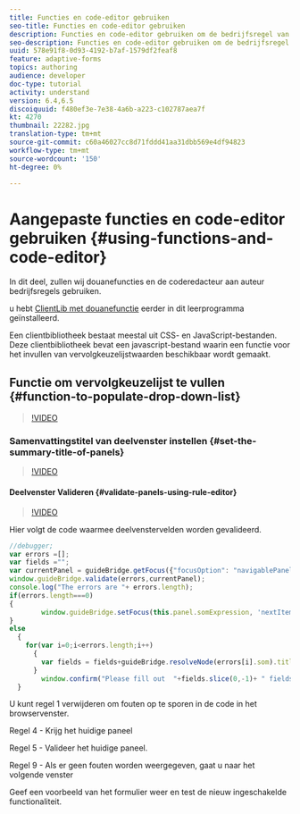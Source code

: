 ```yaml
---
title: Functies en code-editor gebruiken
seo-title: Functies en code-editor gebruiken
description: Functies en code-editor gebruiken om de bedrijfsregel van de auteur te schrijven
seo-description: Functies en code-editor gebruiken om de bedrijfsregel van de auteur te schrijven
uuid: 578e91f8-0d93-4192-b7af-1579df2feaf8
feature: adaptive-forms
topics: authoring
audience: developer
doc-type: tutorial
activity: understand
version: 6.4,6.5
discoiquuid: f480ef3e-7e38-4a6b-a223-c102787aea7f
kt: 4270
thumbnail: 22282.jpg
translation-type: tm+mt
source-git-commit: c60a46027cc8d71fddd41aa31dbb569e4df94823
workflow-type: tm+mt
source-wordcount: '150'
ht-degree: 0%

---
```



# Aangepaste functies en code-editor gebruiken {#using-functions-and-code-editor}

In dit deel, zullen wij douanefuncties en de coderedacteur aan auteur bedrijfsregels gebruiken.

u hebt [ClientLib met douanefunctie](assets/client-libs-and-logo.zip) eerder in dit leerprogramma geïnstalleerd.

Een clientbibliotheek bestaat meestal uit CSS- en JavaScript-bestanden. Deze clientbibliotheek bevat een javascript-bestand waarin een functie voor het invullen van vervolgkeuzelijstwaarden beschikbaar wordt gemaakt.


## Functie om vervolgkeuzelijst te vullen {#function-to-populate-drop-down-list}

>[!VIDEO](https://video.tv.adobe.com/v/22282?quality=9&learn=on)

### Samenvattingstitel van deelvenster instellen {#set-the-summary-title-of-panels}

>[!VIDEO](https://video.tv.adobe.com/v/28387?quality=9&learn=on)

#### Deelvenster Valideren {#validate-panels-using-rule-editor}

>[!VIDEO](https://video.tv.adobe.com/v/28409?quality=9&learn=on)

Hier volgt de code waarmee deelvenstervelden worden gevalideerd.

```javascript
//debugger;
var errors =[];
var fields ="";
var currentPanel = guideBridge.getFocus({"focusOption": "navigablePanel"});
window.guideBridge.validate(errors,currentPanel);
console.log("The errors are "+ errors.length);
if(errors.length===0)
{
        window.guideBridge.setFocus(this.panel.somExpression, 'nextItem', true);
}
else
  {
    for(var i=0;i<errors.length;i++)
      {
        var fields = fields+guideBridge.resolveNode(errors[i].som).title+" , ";
      }
        window.confirm("Please fill out  "+fields.slice(0,-1)+ " fields");
  }
```

U kunt regel 1 verwijderen om fouten op te sporen in de code in het browservenster.

Regel 4 - Krijg het huidige paneel

Regel 5 - Valideer het huidige paneel.

Regel 9 - Als er geen fouten worden weergegeven, gaat u naar het volgende venster

Geef een voorbeeld van het formulier weer en test de nieuw ingeschakelde functionaliteit.
